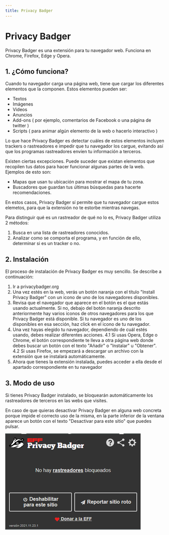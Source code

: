 ```yaml
---
title: Privacy Badger
---
```

# Privacy Badger

Privacy Badger es una extensión para tu navegador web. Funciona en Chrome, Firefox, Edge y Opera.

## 1. ¿Cómo funciona?

Cuando tu navegador carga una página web, tiene que cargar los diferentes elementos que la componen. Estos elementos pueden ser:

  * Textos
  * Imágenes
  * Videos
  * Anuncios
  * Add-ons ( por ejemplo, comentarios de Facebook o una página de twitter )
  * Scripts ( para animar algún elemento de la web o hacerlo interactivo )

Lo que hace Privacy Badger es detectar cuáles de estos elementos incluyen trackers o rastreadores e impedir que tu navegador los cargue, evitando así que los programas rastreadores envíen tu información a terceros.

Existen ciertas excepciones. Puede suceder que existan elementos que recopilen tus datos para hacer funcionar algunas partes de la web. Ejemplos de esto son:

  * Mapas que usan tu ubicación para mostrar el mapa de tu zona.
  * Buscadores que guardan tus últimas búsquedas para hacerte recomendaciones.

En estos casos, Privacy Badger sí permite que tu navegador cargue estos elemetos, para que la extensión no te estorbe mientras navegas.

Para distinguir qué es un rastreador de qué no lo es, Privacy Badger utiliza 2 métodos:

  1. Busca en una lista de rastreadores conocidos.
  2. Analizar como se comporta el programa, y en función de ello, determinar si es un tracker o no.

## 2. Instalación

El proceso de instalación de Privacy Badger es muy sencillo. Se describe a continuación:

  1. Ir a privacybadger.org
  2. Una vez estés en la web, verás un botón naranja con el título "Install Privacy Badger" con un icono de uno de los navegadores disponibles. 
  3. Revisa que el navegador que aparece en el botón es el que estás usando actualmente. Si no, debajo del botón naranja descrito anteriormente hay varios iconos de otros navegadores para los que Privacy Badger está disponible. Si tu navegador es uno de los disponibles en esa sección, haz click en el icono de tu navegador.
  4. Una vez hayas elegido tu navegador, dependiendo de cuál estés usando, debes realizar diferentes acciones.
    4.1 Si usas Opera, Edge o Chrome, el botón correspondiente te lleva a otra página web donde debes buscar un botón con el texto "Añadir" o "Instalar" u "Obtener".
    4.2 Si usas Firefox, se empezará a descargar un archivo con la extensión que se instalará automáticamente.
  5. Ahora que tienes la extensión instalada, puedes acceder a ella desde el apartado correspondiente en tu navegador

## 3. Modo de uso

  Si tienes Privacy Badger instalado, se bloquearán automáticamente los rastreadores de terceros en las webs que visites.
  
  En caso de que quieras desactivar Privacy Badger en alguna web concreta porque impide el correcto uso de la misma, en la parte inferior de la ventana aparece un botón con el texto "Desactivar para este sitio" que puedes pulsar.
  
  ![alt](/img/privacybadgerimg.png)

  
